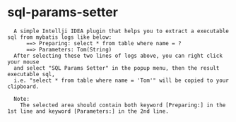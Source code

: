 # sql-params-setter

      A simple Intellji IDEA plugin that helps you to extract a executable sql from mybatis logs like below:
          ==> Preparing: select * from table where name = ?
          ==> Parameters: Tom(String)
      After selecting these two lines of logs above, you can right click your mouse
      and select "SQL Params Setter" in the popup menu, then the result executable sql,
      i.e. "select * from table where name = 'Tom'" will be copied to your clipboard.

      Note:
        The selected area should contain both keyword [Preparing:] in the 1st line and keyword [Parameters:] in the 2nd line.
